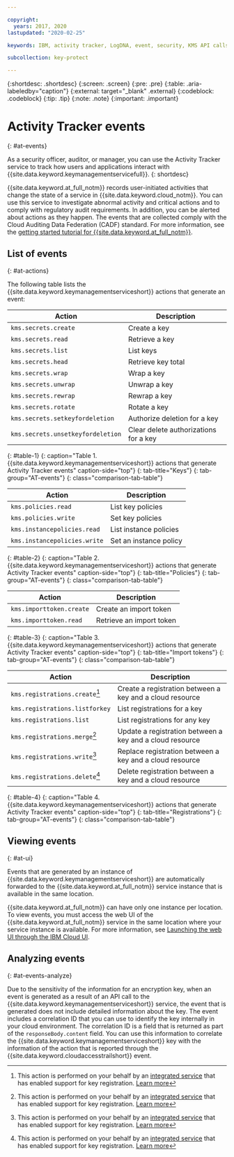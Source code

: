 ```yaml
---

copyright:
  years: 2017, 2020
lastupdated: "2020-02-25"

keywords: IBM, activity tracker, LogDNA, event, security, KMS API calls, monitor KMS events

subcollection: key-protect

---
```


{:shortdesc: .shortdesc}
{:screen: .screen}
{:pre: .pre}
{:table: .aria-labeledby="caption"}
{:external: target="_blank" .external}
{:codeblock: .codeblock}
{:tip: .tip}
{:note: .note}
{:important: .important}

<!-- Include your AT events file in the Reference nav group in your toc file. -->

<!-- Make sure that the AT events file has the H1 ID set to: {: #at_events} -->

# Activity Tracker events
{: #at-events}

As a security officer, auditor, or manager, you can use the Activity Tracker service to track how users and applications interact with {{site.data.keyword.keymanagementservicefull}}.
{: shortdesc}

{{site.data.keyword.at_full_notm}} records user-initiated activities that change the state of a service in {{site.data.keyword.cloud_notm}}. You can use this service to investigate abnormal activity and critical actions and to comply with regulatory audit requirements. In addition, you can be alerted about actions as they happen. The events that are collected comply with the Cloud Auditing Data Federation (CADF) standard. For more information, see the [getting started tutorial for {{site.data.keyword.at_full_notm}}](/docs/Activity-Tracker-with-LogDNA?topic=logdnaat-getting-started#getting-started).

<!-- If you have multiple events that might not be related, you can create different sections to group them. -->

## List of events
{: #at-actions}

The following table lists the {{site.data.keyword.keymanagementserviceshort}} actions that generate an event:

| Action                            | Description                           |
| --------------------------------- | ------------------------------------- |
| `kms.secrets.create`              | Create a key                          |
| `kms.secrets.read`                | Retrieve a key                        |
| `kms.secrets.list`                | List keys                             |
| `kms.secrets.head`                | Retrieve key total                    |
| `kms.secrets.wrap`                | Wrap a key                            |
| `kms.secrets.unwrap`              | Unwrap a key                          |
| `kms.secrets.rewrap`              | Rewrap a key                          |
| `kms.secrets.rotate`              | Rotate a key                          |
| `kms.secrets.setkeyfordeletion`   | Authorize deletion for a key          |
| `kms.secrets.unsetkeyfordeletion` | Clear delete authorizations for a key |
{: #table-1}
{: caption="Table 1. {{site.data.keyword.keymanagementserviceshort}} actions that generate Activity Tracker events" caption-side="top"}
{: tab-title="Keys"}
{: tab-group="AT-events"}
{: class="comparison-tab-table"}

| Action                       | Description            |
| ---------------------------- | ---------------------- |
| `kms.policies.read`          | List key policies      |
| `kms.policies.write`         | Set key policies       |
| `kms.instancepolicies.read`  | List instance policies |
| `kms.instancepolicies.write` | Set an instance policy |
{: #table-2}
{: caption="Table 2. {{site.data.keyword.keymanagementserviceshort}} actions that generate Activity Tracker events" caption-side="top"}
{: tab-title="Policies"}
{: tab-group="AT-events"}
{: class="comparison-tab-table"}

| Action                   | Description              |
| ------------------------ | ------------------------ |
| `kms.importtoken.create` | Create an import token   |
| `kms.importtoken.read`   | Retrieve an import token |
{: #table-3}
{: caption="Table 3. {{site.data.keyword.keymanagementserviceshort}} actions that generate Activity Tracker events" caption-side="top"}
{: tab-title="Import tokens"}
{: tab-group="AT-events"}
{: class="comparison-tab-table"}

| Action                                | Description                                              |
| ------------------------------------- | -------------------------------------------------------- |
| `kms.registrations.create`[^services-1] | Create a registration between a key and a cloud resource |
| `kms.registrations.listforkey`        | List registrations for a key                             |
| `kms.registrations.list`              | List registrations for any key                           |
| `kms.registrations.merge`[^services-2]  | Update a registration between a key and a cloud resource |
| `kms.registrations.write`[^services-3]  | Replace registration between a key and a cloud resource  |
| `kms.registrations.delete`[^services-4] | Delete registration between a key and a cloud resource   |
{: #table-4}
{: caption="Table 4. {{site.data.keyword.keymanagementserviceshort}} actions that generate Activity Tracker events" caption-side="top"}
{: tab-title="Registrations"}
{: tab-group="AT-events"}
{: class="comparison-tab-table"}

[^services-1]: This action is performed on your behalf by an [integrated service](/docs/key-protect?topic=key-protect-integrate-services) that has enabled support for key registration. [Learn more](/docs/key-protect?topic=key-protect-view-protected-resources)

[^services-2]: This action is performed on your behalf by an [integrated service](/docs/key-protect?topic=key-protect-integrate-services) that has enabled support for key registration. [Learn more](/docs/key-protect?topic=key-protect-view-protected-resources)

[^services-3]: This action is performed on your behalf by an [integrated service](/docs/key-protect?topic=key-protect-integrate-services) that has enabled support for key registration. [Learn more](/docs/key-protect?topic=key-protect-view-protected-resources)

[^services-4]: This action is performed on your behalf by an [integrated service](/docs/key-protect?topic=key-protect-integrate-services) that has enabled support for key registration. [Learn more](/docs/key-protect?topic=key-protect-view-protected-resources)


## Viewing events
{: #at-ui}

<!-- As in the previous section, there are multiple options. Choose the one that best suits your service, and delete the other ones. --> 

<!-- Option 2: Location based service: A location-based service generates events in the same location where the service instance is provisioned. For example, Certificate Manager. -->

Events that are generated by an instance of {{site.data.keyword.keymanagementserviceshort}} are automatically forwarded to the {{site.data.keyword.at_full_notm}} service instance that is available in the same location. 

{{site.data.keyword.at_full_notm}} can have only one instance per location. To view events, you must access the web UI of the {{site.data.keyword.at_full_notm}} service in the same location where your service instance is available. For more information, see [Launching the web UI through the IBM Cloud UI](/docs/Activity-Tracker-with-LogDNA?topic=logdnaat-launch#launch_step2).

## Analyzing events
{: #at-events-analyze}

<!-- Provide information about the events in your service that add additional information in requestData and responseData. See the IAM Events topic for a sample topic that includes this section: https://cloud.ibm.com/docs/Activity-Tracker-with-LogDNA?topic=logdnaat-at_events_iam.  -->

Due to the sensitivity of the information for an encryption key, when an event is generated as a result of an API call to the {{site.data.keyword.keymanagementserviceshort}} service, the event that is generated does not include detailed information about the key. The event includes a correlation ID that you can use to identify the key internally in your cloud environment. The correlation ID is a field that is returned as part of the `responseBody.content` field. You can use this information to correlate the {{site.data.keyword.keymanagementserviceshort}} key with the information of the action that is reported through the {{site.data.keyword.cloudaccesstrailshort}} event.
